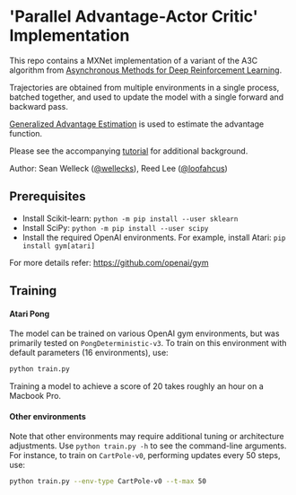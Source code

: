 # 'Parallel Advantage-Actor Critic' Implementation

This repo contains a MXNet implementation of a variant of the A3C algorithm from [Asynchronous Methods for Deep Reinforcement Learning](https://arxiv.org/pdf/1602.01783v2.pdf).

Trajectories are obtained from multiple environments in a single process, batched together, and used to update the model with a single forward and backward pass.

[Generalized Advantage Estimation](https://arxiv.org/pdf/1506.02438v5.pdf) is used to estimate the advantage function.

Please see the accompanying [tutorial](https://minpy.readthedocs.io/en/latest/tutorial/rl_policy_gradient_tutorial/rl_policy_gradient.html#improved-rl-with-parallel-advantage-actor-critic) for additional background.

Author: Sean Welleck ([@wellecks](https://github.com/wellecks)), Reed Lee ([@loofahcus](https://github.com/loofahcus))


## Prerequisites
  - Install Scikit-learn: `python -m pip install --user sklearn`
  - Install SciPy: `python -m pip install --user scipy`
  - Install the required OpenAI environments. For example, install Atari: `pip install gym[atari]`

For more details refer: https://github.com/openai/gym

## Training

#### Atari Pong

The model can be trained on various OpenAI gym environments, but was primarily tested on `PongDeterministic-v3`. To train on
this environment with default parameters (16 environments), use:

```bash
python train.py
```

Training a model to achieve a score of 20 takes roughly an hour on a Macbook Pro.

#### Other environments

Note that other environments may require additional tuning or architecture adjustments. Use `python train.py -h` to see the command-line arguments.
For instance, to train on `CartPole-v0`, performing updates every 50 steps,
use:

```bash
python train.py --env-type CartPole-v0 --t-max 50
```
